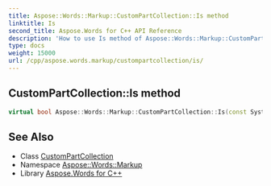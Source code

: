 ```yaml
---
title: Aspose::Words::Markup::CustomPartCollection::Is method
linktitle: Is
second_title: Aspose.Words for C++ API Reference
description: 'How to use Is method of Aspose::Words::Markup::CustomPartCollection class in C++.'
type: docs
weight: 15000
url: /cpp/aspose.words.markup/custompartcollection/is/
---
```

## CustomPartCollection::Is method




```cpp
virtual bool Aspose::Words::Markup::CustomPartCollection::Is(const System::TypeInfo &target) const override
```

## See Also

* Class [CustomPartCollection](../)
* Namespace [Aspose::Words::Markup](../../)
* Library [Aspose.Words for C++](../../../)
